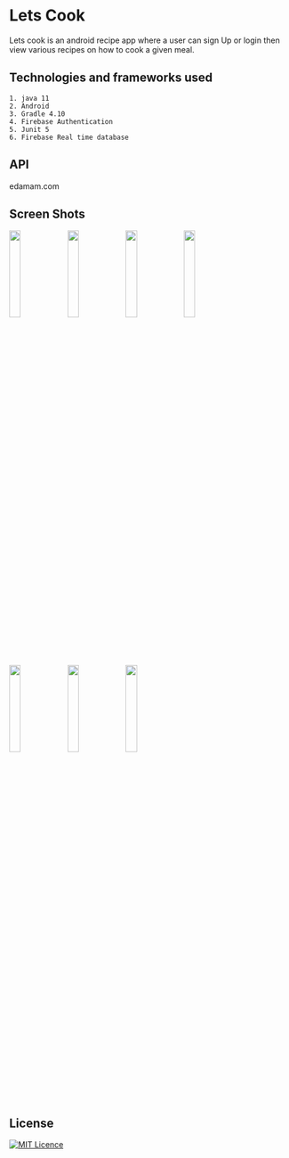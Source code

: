# Lets Cook
Lets cook is an android recipe app where a user can sign Up or login then view various recipes on how to cook a given meal.

## Technologies and frameworks used
    1. java 11
    2. Android
    3. Gradle 4.10
    4. Firebase Authentication
    5. Junit 5
    6. Firebase Real time database

## API
edamam.com

## Screen Shots

<img src="https://user-images.githubusercontent.com/14147462/57702196-38036880-7666-11e9-8f75-a2b1d53a41ab.png" width="20%" />

<img src="https://user-images.githubusercontent.com/14147462/57702281-6c772480-7666-11e9-80d9-e32f8328c571.png" width="20%" />

<img src="https://user-images.githubusercontent.com/14147462/57702339-86b10280-7666-11e9-91c6-19e2ab5c43f4.png" width="20%" />

<img src="https://user-images.githubusercontent.com/14147462/57702432-bcee8200-7666-11e9-87f2-13c45d60c879.png" width="20%" />

<img src="https://user-images.githubusercontent.com/14147462/58022148-7a6cef80-7b15-11e9-8df6-5814617e42c4.png" width="20%" />

<img src="https://user-images.githubusercontent.com/14147462/58022148-7a6cef80-7b15-11e9-8df6-5814617e42c4.png" width="20%" />

<img src="https://user-images.githubusercontent.com/14147462/58022240-b738e680-7b15-11e9-98bf-240bf9c72990.png" width="20%" />



## License
[![MIT Licence](https://badges.frapsoft.com/os/mit/mit-125x28.png?v=103)](LICENSE)
